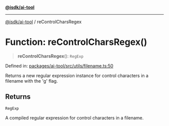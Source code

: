 [**@isdk/ai-tool**](../README.md)

***

[@isdk/ai-tool](../globals.md) / reControlCharsRegex

# Function: reControlCharsRegex()

> **reControlCharsRegex**(): `RegExp`

Defined in: [packages/ai-tool/src/utils/filename.ts:50](https://github.com/isdk/ai-tool.js/blob/760349925bceb5de6b4188926a13bfb3f0ce4ced/src/utils/filename.ts#L50)

Returns a new regular expression instance for control characters in a filename with the 'g' flag.

## Returns

`RegExp`

A compiled regular expression for control characters in a filename.
